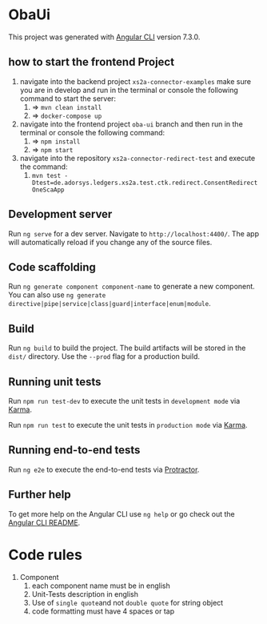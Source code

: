 # ObaUi

This project was generated with [Angular CLI](https://github.com/angular/angular-cli) version 7.3.0.

## how to start the frontend Project

1. navigate into the backend project `xs2a-connector-examples` make sure you are in develop and run in the terminal or console the following command to start the server:
    1. => `mvn clean install`
    2. => `docker-compose up`
2. navigate into the frontend project `oba-ui` branch and then run in the terminal or console the following command:
    1. => `npm install`
    2. => `npm start`
3. navigate into the repository `xs2a-connector-redirect-test` and execute the command:
    1. `mvn test -Dtest=de.adorsys.ledgers.xs2a.test.ctk.redirect.ConsentRedirectOneScaApp`


## Development server

Run `ng serve` for a dev server. Navigate to `http://localhost:4400/`. The app will automatically reload if you change any of the source files.

## Code scaffolding

Run `ng generate component component-name` to generate a new component. You can also use `ng generate directive|pipe|service|class|guard|interface|enum|module`.

## Build

Run `ng build` to build the project. The build artifacts will be stored in the `dist/` directory. Use the `--prod` flag for a production build.

## Running unit tests

Run `npm run test-dev` to execute the unit tests in `development mode` via [Karma](https://karma-runner.github.io).

Run `npm run test` to execute the unit tests in `production mode` via [Karma](https://karma-runner.github.io).

## Running end-to-end tests

Run `ng e2e` to execute the end-to-end tests via [Protractor](http://www.protractortest.org/).

## Further help

To get more help on the Angular CLI use `ng help` or go check out the [Angular CLI README](https://github.com/angular/angular-cli/blob/master/README.md).


# Code rules
1. Component
	1. each component name must be in english
	2. Unit-Tests description in english
	3. Use of `single quote`and not `double quote` for string object
	4. code formatting must have 4 spaces or tap
